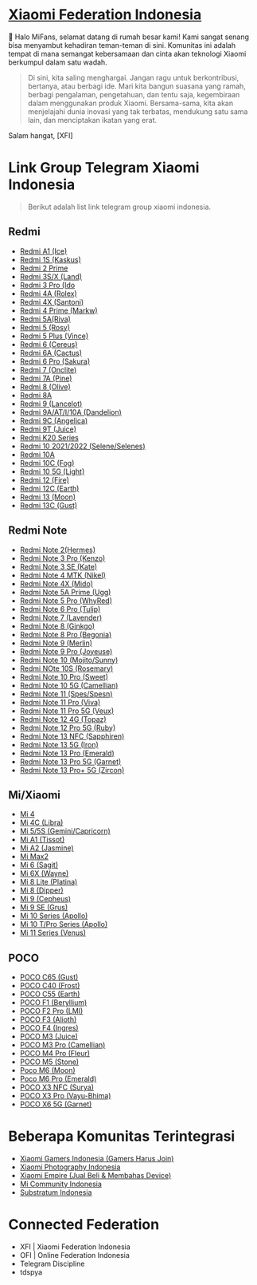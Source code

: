 # [Xiaomi Federation Indonesia](https://t.me/XiaomiFederationIndonesia)

👋 Halo MiFans, selamat datang di rumah besar kami! Kami sangat senang bisa menyambut kehadiran teman-teman di sini. Komunitas ini adalah tempat di mana semangat kebersamaan dan cinta akan teknologi Xiaomi berkumpul dalam satu wadah.

>Di sini, kita saling menghargai. Jangan ragu untuk berkontribusi, bertanya, atau berbagi ide. Mari kita bangun suasana yang ramah,  berbagi pengalaman, pengetahuan, dan tentu saja, kegembiraan dalam menggunakan produk Xiaomi. Bersama-sama, kita akan menjelajahi dunia inovasi yang tak terbatas, mendukung satu sama lain, dan menciptakan ikatan yang erat.
>

Salam hangat,
[XFI]

# Link Group Telegram Xiaomi Indonesia

> Berikut adalah list link telegram group xiaomi indonesia.

## Redmi

 -   [Redmi A1 (Ice)](https://t.me/RA1IND)
 -   [Redmi 1S (Kaskus)](https://t.me/Redmi1S_Kaskus)
 -   [Redmi 2 Prime](https://t.me/r2pindo)
 -   [Redmi 3S/X (Land)](https://t.me/LandIndonesia)
 -   [Redmi 3 Pro (Ido](https://t.me/redmIDO)
 -   [Redmi 4A (Rolex)](https://t.me/RolexIndonesia)
 -   [Redmi 4X (Santoni)](http://t.me/redmi4xindo)
 -   [Redmi 4 Prime (Markw)](https://t.me/R4pOfficial)
 -   [Redmi 5A(Riva)](https://telegram.me/Redmi5AID)
 -   [Redmi 5 (Rosy)](https://t.me/rosy_indonesia)
 -   [Redmi 5 Plus (Vince)](https://t.me/redmi5plusindonesia)
 -   [Redmi 6 (Cereus)](https://t.me/cereusindonesia)
 -   [Redmi 6A (Cactus)](https://t.me/Cactus_Indonesia)
 -   [Redmi 6 Pro (Sakura)](https://t.me/SakuraIndonesia)
 -   [Redmi 7 (Onclite)](https://t.me/Redmi7ID_Group)
 -   [Redmi 7A (Pine)](https://t.me/R7AIndonesia)
 -   [Redmi 8 (Olive)](https://t.me/Redmi8ID_Group)
 -   [Redmi 8A](https://t.me/Redmi8AIndonesia)
 -   [Redmi 9 (Lancelot)](https://t.me/redmi_9indonesia)
 -   [Redmi 9A/AT/I/10A (Dandelion)](https://t.me/R9AIndonesia)  
 -   [Redmi 9C (Angelica)](https://t.me/Redmi9CID)
 -   [Redmi 9T (Juice)](https://t.me/JuiceDiscussionID)
 -   [Redmi K20 Series](https://t.me/RedmiK20ProIndonesia)
 -   [Redmi 10 2021/2022 (Selene/Selenes)](https://t.me/Redmi_10ID)  
 -   [Redmi 10A](https://t.me/Redmi_10AID)
 -   [Redmi 10C (Fog)](https://t.me/Redmi_10CID)
 -   [Redmi 10 5G (Light)](https://t.me/Redmi10_5GID)
 -   [Redmi 12 (Fire)](https://t.me/r12_ID)
 -   [Redmi 12C (Earth)](https://t.me/R12CIDG)
 -   [Redmi 13 (Moon)](https://t.me/Redmi13ID)
 -   [Redmi 13C (Gust)](https://t.me/R13C_ID)
 
## Redmi Note

-   [Redmi Note 2(Hermes)](https://t.me/joinchat/Af3bdEEx_m1u8wFaiqmrNQ)
-   [Redmi Note 3 Pro (Kenzo)](https://t.me/RN3ProIndonesia)
-   [Redmi Note 3 SE (Kate)](http://t.me/kateindonesia)
-   [Redmi Note 4 MTK (Nikel)](https://t.me/redmi_note_4x_mediatek)
-   [Redmi Note 4X (Mido)](https://t.me/RedmiNote4XIndonesia)
-   [Redmi Note 5A Prime (Ugg)](https://t.me/redminote_5aid)
-   [Redmi Note 5 Pro (WhyRed)](https://t.me/RN5Indonesia)
-   [Redmi Note 6 Pro (Tulip)](https://t.me/IndoTulip)
-   [Redmi Note 7 (Lavender)](http://t.me/RedmiNote7Indonesia)
-   [Redmi Note 8 (Ginkgo)](https://t.me/redminote8indonesia)
-   [Redmi Note 8 Pro (Begonia)](https://t.me/redminote8proindonesia)
-   [Redmi Note 9 (Merlin)](https://t.me/RN9_Indonesia)
-   [Redmi Note 9 Pro (Joyeuse)](https://t.me/RN9ProIndonesia)
-   [Redmi Note 10 (Mojito/Sunny)](https://t.me/RedmiNote10ID)
-   [Redmi NOte 10S (Rosemary)](https://t.me/RedmiNote10SIndonesia)   
-   [Redmi Note 10 Pro (Sweet)](https://t.me/RedmiNote10ProID)
-   [Redmi Note 10 5G (Camellian)](https://t.me/CamellianIndonesia)
-   [Redmi Note 11 (Spes/Spesn)](https://t.me/RN11Indonesia)
-   [Redmi Note 11 Pro (Viva)](https://t.me/RedmiNote11ProID)
-   [Redmi Note 11 Pro 5G (Veux)](https://t.me/redminote11pro5g)
-   [Redmi Note 12 4G (Topaz)](https://t.me/RedmiNote12Indonesia)
-   [Redmi Note 12 Pro 5G (Ruby)](https://t.me/RN12PRO_ID)
-   [Redmi Note 13 NFC (Sapphiren)](https://t.me/RedmiNote13Indonesia)
-   [Redmi Note 13 5G (Iron)](https://t.me/Note135GID)
-   [Redmi Note 13 Pro (Emerald)](https://t.me/EmeraldID)
-   [Redmi Note 13 Pro 5G (Garnet)](https://t.me/garnetid)
-   [Redmi Note 13 Pro+ 5G (Zircon)](https://t.me/zirconid)

## Mi/Xiaomi

-   [Mi 4](https://telegram.me/xiaomiMI4)
-   [Mi 4C (Libra)](https://telegram.dog/joinchat/Af3bdEDpAkkznQP6geGPCg)
-   [Mi 5/5S (Gemini/Capricorn)](http://t.me/GeminiIndonesia)
-   [Mi A1 (Tissot)](https://t.me/MiAndroidOne_id)
-   [Mi A2 (Jasmine)](https://t.me/MiA2Series_ID)
-   [Mi Max2](http://t.me/MiMax2Indo)
-   [Mi 6 (Sagit)](https://t.me/mi6indonesia)
-   [Mi 6X (Wayne)](https://t.me/Mi6XGroup)
-   [Mi 8 Lite (Platina)](https://t.me/mi8liteindonesia)
-   [Mi 8 (Dipper)](https://t.me/officialdipperindonesia)
-   [Mi 9 (Cepheus)](https://t.me/Xiaomi_Mi9)
-   [Mi 9 SE (Grus)](https://t.me/mi9se_id)
-   [Mi 10 Series (Apollo)](https://t.me/XiaomiMi10Indonesia)
-   [Mi 10 T/Pro Series (Apollo)](https://t.me/Mi10TSeriesID)
-   [Mi 11 Series (Venus)](https://t.me/Mi11SeriesIndonesia)

## POCO

-   [POCO C65 (Gust)](https://t.me/R13C_ID)
-   [POCO C40 (Frost)](https://t.me/PocoC40ID)  
-   [POCO C55 (Earth)](https://t.me/R12CIDG)
-   [POCO F1 (Beryllium)](https://t.me/PocophoneIndonesiaOfficial)
-   [POCO F2 Pro (LMI)](https://t.me/pocof2proindonesia)
-   [POCO F3 (Alioth)](https://t.me/PocoF3ID)
-   [POCO F4 (Ingres)](https://t.me/PocoF4GTID)  
-   [POCO M3 (Juice)](https://t.me/JuiceDiscussionID)
-   [POCO M3 Pro (Camellian)](https://t.me/CamellianIndonesia)   
-   [POCO M4 Pro (Fleur)](https://t.me/pocom4proindonesia)
-   [POCO M5 (Stone)](https://t.me/PocoM5ID)
-   [Poco M6 (Moon)](https://t.me/Redmi13ID)
-   [Poco M6 Pro (Emerald)](https://t.me/EmeraldID)
-   [POCO X3 NFC (Surya)](https://t.me/PocoX3ID)
-   [POCO X3 Pro (Vayu-Bhima)](https://t.me/PocoX3ProIndonesia)
-   [POCO X6 5G (Garnet)](https://t.me/garnetid)

# Beberapa Komunitas Terintegrasi

 - [Xiaomi Gamers Indonesia (Gamers Harus Join)](https://t.me/XiaomiGamersID)
 - [Xiaomi Photography Indonesia](https://t.me/XiaomiPhotographyID)
 - [Xiaomi Empire (Jual Beli & Membahas Device)](https://t.me/xiaomiempire)
 - [Mi Community Indonesia](https://t.me/MiTeleindonesia)
 - [Substratum Indonesia](https://t.me/substratumindonesia)

# Connected Federation 
- XFI | Xiaomi Federation Indonesia
- OFI | Online Federation Indonesia
- Telegram Discipline
- tdspya
